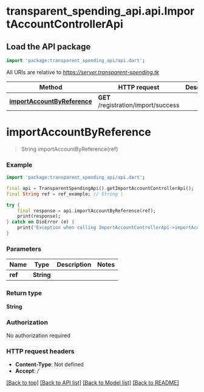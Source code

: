 # transparent_spending_api.api.ImportAccountControllerApi

## Load the API package
```dart
import 'package:transparent_spending_api/api.dart';
```

All URIs are relative to *https://server.transparent-spending.tk*

Method | HTTP request | Description
------------- | ------------- | -------------
[**importAccountByReference**](ImportAccountControllerApi.md#importaccountbyreference) | **GET** /registration/import/success | 


# **importAccountByReference**
> String importAccountByReference(ref)



### Example
```dart
import 'package:transparent_spending_api/api.dart';

final api = TransparentSpendingApi().getImportAccountControllerApi();
final String ref = ref_example; // String | 

try {
    final response = api.importAccountByReference(ref);
    print(response);
} catch on DioError (e) {
    print('Exception when calling ImportAccountControllerApi->importAccountByReference: $e\n');
}
```

### Parameters

Name | Type | Description  | Notes
------------- | ------------- | ------------- | -------------
 **ref** | **String**|  | 

### Return type

**String**

### Authorization

No authorization required

### HTTP request headers

 - **Content-Type**: Not defined
 - **Accept**: */*

[[Back to top]](#) [[Back to API list]](../README.md#documentation-for-api-endpoints) [[Back to Model list]](../README.md#documentation-for-models) [[Back to README]](../README.md)

